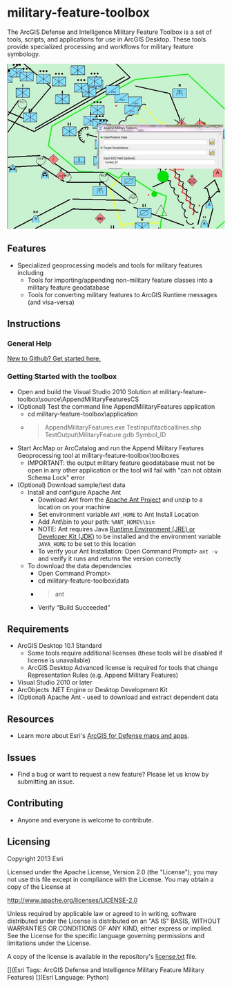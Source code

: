 # military-feature-toolbox

The ArcGIS Defense and Intelligence Military Feature Toolbox is a set of tools, scripts, and applications for use in ArcGIS Desktop. These tools provide specialized processing and workflows for military feature symbology.

![Image of Military Feature Toolbox](ScreenShot.jpg "military-feature-toolbox")

## Features

* Specialized geoprocessing models and tools for military features including
    * Tools for importing/appending non-military feature classes into a military feature geodatabase
    * Tools for converting military features to ArcGIS Runtime messages (and visa-versa)

## Instructions

### General Help
[New to Github? Get started here.](http://htmlpreview.github.com/?https://github.com/Esri/esri.github.com/blob/master/help/esri-getting-to-know-github.html)

### Getting Started with the toolbox
* Open and build the Visual Studio 2010 Solution at military-feature-toolbox\source\AppendMilitaryFeaturesCS
* (Optional) Test the command line AppendMilitaryFeatures application
    * cd military-feature-toolbox\application
    * > AppendMilitaryFeatures.exe TestInput\tacticallines.shp TestOutput\MilitaryFeature.gdb Symbol_ID
* Start ArcMap or ArcCatalog and run the Append Military Features Geoprocessing tool at military-feature-toolbox\toolboxes
    *  IMPORTANT: the output military feature geodatabase must not be open in any other application or the tool will fail with "can not obtain Schema Lock" error
* (Optional) Download sample/test data 
    * Install and configure Apache Ant
        * Download Ant from the [Apache Ant Project](http://ant.apache.org/bindownload.cgi) and unzip to a location on your machine
        * Set environment variable `ANT_HOME` to Ant Install Location
        * Add Ant\bin to your path: `%ANT_HOME%\bin`
        * NOTE: Ant requires Java [Runtime Environment (JRE) or Developer Kit (JDK)](http://www.oracle.com/technetwork/java/javase/downloads/index.html) to be installed and the environment variable `JAVA_HOME` to be set to this location
        * To verify your Ant Installation: Open Command Prompt> `ant -v` and verify it runs and returns the version correctly 
    * To download the data dependencies 
        * Open Command Prompt>
        * cd military-feature-toolbox\data
        * > ant
        * Verify “Build Succeeded”  

## Requirements

* ArcGIS Desktop 10.1 Standard
    *  Some tools require additional licenses (these tools will be disabled if license is unavailable)
    *  ArcGIS Desktop Advanced license is required for tools that change Representation Rules (e.g. Append Military Features)
* Visual Studio 2010 or later
* ArcObjects .NET Engine or Desktop Development Kit
* (Optional) Apache Ant - used to download and extract dependent data

## Resources

* Learn more about Esri's [ArcGIS for Defense maps and apps](http://resources.arcgis.com/en/communities/defense-and-intelligence/).

## Issues

* Find a bug or want to request a new feature?  Please let us know by submitting an issue.

## Contributing

* Anyone and everyone is welcome to contribute.

## Licensing

Copyright 2013 Esri

Licensed under the Apache License, Version 2.0 (the "License");
you may not use this file except in compliance with the License.
You may obtain a copy of the License at

   http://www.apache.org/licenses/LICENSE-2.0

Unless required by applicable law or agreed to in writing, software
distributed under the License is distributed on an "AS IS" BASIS,
WITHOUT WARRANTIES OR CONDITIONS OF ANY KIND, either express or implied.
See the License for the specific language governing permissions and
limitations under the License.

A copy of the license is available in the repository's
[license.txt](license.txt) file.

[](Esri Tags: ArcGIS Defense and Intelligence Military Feature Military Features)
[](Esri Language: Python)
